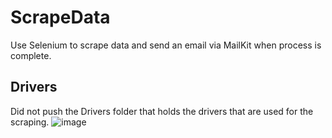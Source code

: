 # ScrapeData
Use Selenium to scrape data and send an email via MailKit when process is complete.

## Drivers
Did not push the Drivers folder that holds the drivers that are used for the scraping.
![image](https://github.com/fernando-napier/ScrapeData/assets/11913005/95dfbbaa-1b71-4485-bae1-47d3077efb53)
